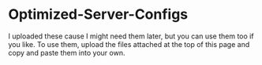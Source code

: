 # Optimized-Server-Configs

I uploaded these cause I might need them later, but you can use them too if you like. To use them, upload the files attached at the top of this page and copy and paste them into
your own. 
